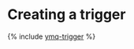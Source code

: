 # Creating a trigger

{% include [ymq-trigger](../../../_includes/functions/ymq-trigger-create.md) %}

